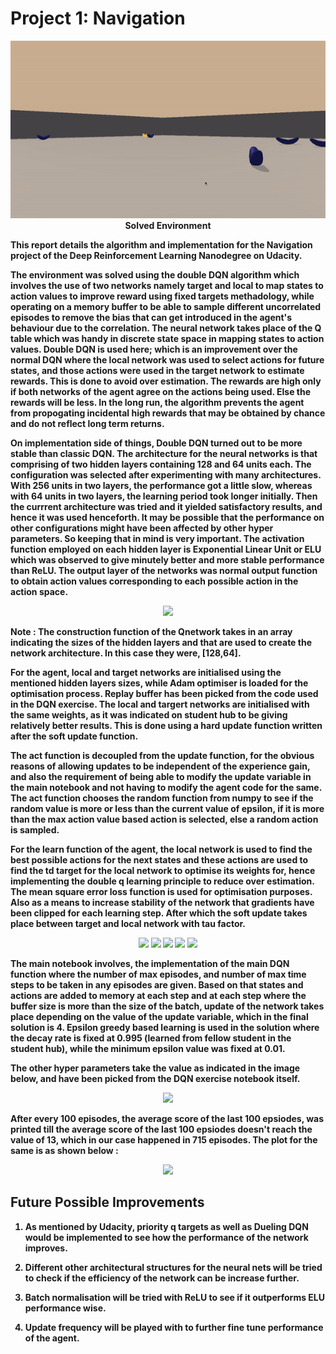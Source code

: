 # Project 1: Navigation
<p align="center">
<img src ="https://github.com/championballer/Navfetch/raw/master/Navigation.gif">
<br>
<b> Solved Environment <b>
</p>

This report details the algorithm and implementation for the Navigation project of the Deep Reinforcement Learning Nanodegree on Udacity.

The environment was solved using the double DQN algorithm which involves the use of two networks namely target and local to map states to action values to improve reward using fixed targets methadology, while operating on a memory buffer to be able to sample different uncorrelated episodes to remove the bias that can get introduced in the agent's behaviour due to the correlation. The neural network takes place of the Q table which was handy in discrete state space in mapping states to action values. Double DQN is used here; which is an improvement over the normal DQN where the local network was used to select actions for future states, and those actions were used in the target network to estimate rewards. This is done to avoid over estimation. The rewards are high only if both networks of the agent agree on the actions being used. Else the rewards will be less. In the long run, the algorithm prevents the agent from propogating incidental high rewards that may be obtained by chance and do not reflect long term returns. 

On implementation side of things, Double DQN turned out to be more stable than classic DQN. The architecture for the neural networks is that comprising of two hidden layers containing 128 and 64 units each. The configuration was selected after experimenting with many architectures. With 256 units in two layers, the performance got a little slow, whereas with 64 units in two layers, the learning period took longer initially. Then the currrent architecture was tried and it yielded satisfactory results, and hence it was used henceforth. It may be possible that the performance on other configurations might have been affected by other hyper parameters. So keeping that in mind is very important. The activation function employed on each hidden layer is Exponential Linear Unit or ELU which was observed to give minutely better and more stable performance than ReLU. The output layer of the networks was normal output function to obtain action values corresponding to each possible action in the action space. 

<p align="center">
<img src ="https://github.com/championballer/P1_Navigation/raw/master/Images/SS1.png">
</p>

Note : The construction function of the Qnetwork takes in an array indicating the sizes of the hidden layers and that are used to create the network architecture. In this case they were, [128,64]. 

For the agent, local and target networks are initialised using the mentioned hidden layers sizes, while Adam optimiser is loaded for the optimisation process. Replay buffer has been picked from the code used in the DQN exercise. The local and targert networks are initialised with the same weights, as it was indicated on student hub to be giving relatively better results. This is done using a hard update function written after the soft update function. 

The act function is decoupled from the update function, for the obvious reasons of allowing updates to be independent of the experience gain, and also the requirement of being able to modify the update variable in the main notebook and not having to modify the agent code for the same. The act function chooses the random function from numpy to see if the random value is more or less than the current value of epsilon, if it is more than the max action value based action is selected, else a random action is sampled.

For the learn function of the agent, the local network is used to find the best possible actions for the next states and these actions are used to find the td target for the local network to optimise its weights for, hence implementing the double q learning principle to reduce over estimation. The mean square error loss function is used for optimisation purposes. Also as a means to increase stability of the network that gradients have been clipped for each learning step. After which the soft update takes place between target and local network with tau factor.

<p align="center">
<img src ="https://github.com/championballer/P1_Navigation/raw/master/Images/SS2.png">
<img src ="https://github.com/championballer/P1_Navigation/raw/master/Images/SS3.png">
<img src ="https://github.com/championballer/P1_Navigation/raw/master/Images/SS4.png">
<img src ="https://github.com/championballer/P1_Navigation/raw/master/Images/SS5.png">
<img src ="https://github.com/championballer/P1_Navigation/raw/master/Images/SS6.png">
</p>


The main notebook involves, the implementation of the main DQN function where the number of max episodes, and number of max time steps to be taken in any episodes are given. Based on that states and actions are added to memory at each step and at each step where the buffer size is more than the size of the batch, update of the network takes place depending on the value of the update variable, which in the final solution is 4. Epsilon greedy based learning is used in the solution where the decay rate is fixed at 0.995 (learned from fellow student in the student hub), while the minimum epsilon value was fixed at 0.01. 

The other hyper parameters take the value as indicated in the image below, and have been picked from the DQN exercise notebook itself.

<p align="center">
<img src ="https://github.com/championballer/P1_Navigation/raw/master/Images/SS7.png">
</p>

After every 100 episodes, the average score of the last 100 epsiodes, was printed till the average score of the last 100 epsiodes doesn't reach the value of 13, which in our case happened in 715 episodes. The plot for the same is as shown below :

<p align="center">
<img src ="https://github.com/championballer/P1_Navigation/raw/master/Images/SS8.png">
</p>

## Future Possible Improvements

1. As mentioned by Udacity, priority q targets as well as Dueling DQN would be implemented to see how the performance of the network improves.

2. Different other architectural structures for the neural nets  will be tried to check if the efficiency of the network can be increase further.

3. Batch normalisation will be tried with ReLU to see if it outperforms ELU performance wise.

4. Update frequency will be played with to further fine tune performance of the agent. 
